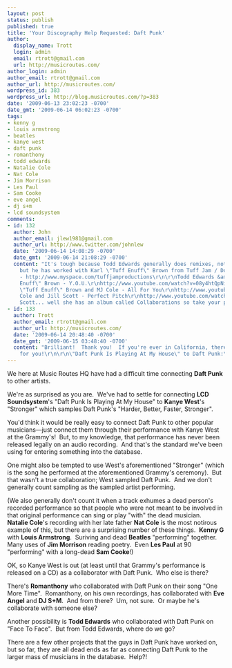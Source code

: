 ```yaml
---
layout: post
status: publish
published: true
title: 'Your Discography Help Requested: Daft Punk'
author:
  display_name: Trott
  login: admin
  email: rtrott@gmail.com
  url: http://musicroutes.com/
author_login: admin
author_email: rtrott@gmail.com
author_url: http://musicroutes.com/
wordpress_id: 383
wordpress_url: http://blog.musicroutes.com/?p=383
date: '2009-06-13 23:02:23 -0700'
date_gmt: '2009-06-14 06:02:23 -0700'
tags:
- kenny g
- louis armstrong
- beatles
- kanye west
- daft punk
- romanthony
- todd edwards
- Natalie Cole
- Nat Cole
- Jim Morrison
- Les Paul
- Sam Cooke
- eve angel
- dj s+m
- lcd soundsystem
comments:
- id: 132
  author: John
  author_email: jlew1981@gmail.com
  author_url: http://www.twitter.com/johnlew
  date: '2009-06-14 14:08:29 -0700'
  date_gmt: '2009-06-14 21:08:29 -0700'
  content: "It's tough because Todd Edwards generally does remixes, not collaborations,
    but he has worked with Karl \"Tuff Enuff\" Brown from Tuff Jam / Double Trouble
    - http://www.myspace.com/tuffjamproductions\r\n\r\nTodd Edwards &amp; Karl \"Tuff
    Enuff\" Brown - Y.O.U.\r\nhttp://www.youtube.com/watch?v=08y4htQpNiQ\r\n\r\nKarl
    \"Tuff Enuff\" Brown and MJ Cole - All For You\r\nhttp://www.youtube.com/watch?v=gosWTr0rzqM\r\n\r\nMJ
    Cole and Jill Scott - Perfect Pitch\r\nhttp://www.youtube.com/watch?v=nWHwDfmsjbM\r\n\r\nJill
    Scott... well she has an album called Collaborations so take your pick!\r\nhttp://en.wikipedia.org/wiki/Collaborations_(Jill_Scott_album)"
- id: 133
  author: Trott
  author_email: rtrott@gmail.com
  author_url: http://musicroutes.com/
  date: '2009-06-14 20:48:40 -0700'
  date_gmt: '2009-06-15 03:48:40 -0700'
  content: "Brilliant!  Thank you!  If you're ever in California, there's a pint waiting
    for you!\r\n\r\n\"Daft Punk Is Playing At My House\" to Daft Punk:\r\nhttp://tinyurl.com/m9lnfo"
---
```

<p>We here at Music Routes HQ have had a difficult time connecting <strong>Daft Punk</strong> to other artists.</p>
<p>We're as surprised as you are.  We've had to settle for connecting <strong>LCD Soundsystem</strong>'s "Daft Punk Is Playing At My House" to <strong>Kanye West</strong>'s "Stronger" which samples Daft Punk's "Harder, Better, Faster, Stronger".</p>
<p>You'd think it would be really easy to connect Daft Punk to other popular musicians—just connect them through their performance with Kanye West at the Grammy's!  But, to my knowledge, that performance has never been released legally on an audio recording.  And that's the standard we've been using for entering something into the database.</p>
<p>One might also be tempted to use West's aforementioned "Stronger" (which is the song he performed at the aforementioned Grammy's ceremony).  But that wasn't a true collaboration; West sampled Daft Punk.  And we don't generally count sampling as the sampled artist performing.</p>
<p>(We also generally don't count it when a track exhumes a dead person's recorded performance so that people who were not meant to be involved in that original performance can sing or play "with" the dead musician.  <strong>Natalie Cole</strong>'s recording with her late father <strong>Nat Cole</strong> is the most notirous example of this, but there are a surprising number of these things.  <strong>Kenny G</strong> with <strong>Louis Armstrong</strong>.  Suriving and dead <strong>Beatles</strong> "performing" together.  Many uses of <strong>Jim Morrison</strong> reading poetry.  Even <strong>Les Paul</strong> at 90 "performing" with a long-dead <strong>Sam Cooke</strong>!)</p>
<p>OK, so Kanye West is out (at least until that Grammy's performance is released on a CD) as a collaborator with Daft Punk.  Who else is there?</p>
<p>There's <strong>Romanthony</strong> who collaborated with Daft Punk on their song "One More Time".  Romanthony, on his own recordings, has collaborated with <strong>Eve Angel</strong> and <strong>DJ S+M</strong>.  And from there?  Um, not sure.  Or maybe he's collaborate with someone else?</p>
<p>Another possibility is <strong>Todd Edwards</strong> who collaborated with Daft Punk on "Face To Face".  But from Todd Edwards, where do we go?</p>
<p>There are a few other projects that the guys in Daft Punk have worked on, but so far, they are all dead ends as far as connecting Daft Punk to the larger mass of musicians in the database.  Help?!</p>
